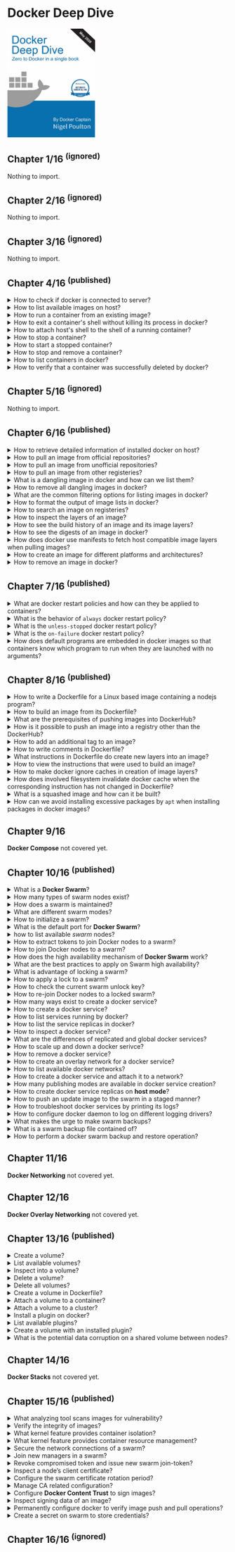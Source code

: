 # Docker Deep Dive
<img alt="9781521822807" src="../covers/9781521822807.jpg" width="200"/>

## Chapter 1/16 <sup>(ignored)</sup>

Nothing to import.

## Chapter 2/16 <sup>(ignored)</sup>

Nothing to import.

## Chapter 3/16 <sup>(ignored)</sup>

Nothing to import.

## Chapter 4/16 <sup>(published)</sup>

<details>
<summary>How to check if docker is connected to server?</summary>

> Checking docker version should retrieve both client and server versions.
>
> ```sh
> docker version
> ``````
>
> In case docker client is not connected to the daemon, users should add themselves
> to the `docker` group.
>
> ```sh
> sudo usermod -aG docker $USER
> ``````
>
> Logging out and then logging in is required for this change to take effect.
> However, user can temporarily apply changes to their active shell:
>
> ```sh
> su -l $USER
> ``````

> **Resources**
> - Docker Deep Dive - Chapter 4

> **References**
> - [docker version](https://docs.docker.com/engine/reference/commandline/version/)
---
</details>

<details>
<summary>How to list available images on host?</summary>

>
> ```sh
> docker image ls
> docker image list
> ``````

> **Resources**
> - Docker Deep Dive - Chapter 4

> **References**
> - [docker image ls](https://docs.docker.com/engine/reference/commandline/image_ls/)
---
</details>

<details>
<summary>How to run a container from an existing image?</summary>

> This is the command used to start new containers.
> In its simplest form, it accepts an image and a command as arguments.
> The image is used to create the container and the command is the application
> the container will run when it starts.
> This example will start an Ubuntu container in the foreground,
> and tell it to run the Bash shell:
>
> ```sh
> docker container run --interactive --tty ubuntu /bin/bash
> ``````
>
> The `-it` flags tell Docker to make the container interactive and to attach
> the current shell to the container’s terminal.

> **Resources**
> - Docker Deep Dive - Chapter 4

> **References**
> - [docker container run](https://docs.docker.com/engine/reference/commandline/container_run/)
---
</details>

<details>
<summary>How to exit a container's shell without killing its process in docker?</summary>

> If you’re logged on to the container and type exit, you’ll terminate the
> Bash process and the container will exit (terminate). This is because a
> container cannot exist without its designated main process.
>
> Press Ctrl-P then Ctrl-Q to exit the container without terminating its main process.
> Doing this will place you back in the shell of your Docker host and leave the
> container running in the background.
>
> ---
> **Resources**
> - Docker Deep Dive - Chapter 4

> **References**
---
</details>

<details>
<summary>How to attach host's shell to the shell of a running container?</summary>

> This command runs a new process inside of a running container.
> It’s useful for attaching the shell of your Docker host to a terminal
> inside of a running container.
> For this to work, the image used to create the container must include the Bash shell.
>
> ```sh
> docker container exec --interactive --tty container_name /usr/bin/bash
> ``````

> **Resources**
> - Docker Deep Dive - Chapter 4

> **References**
> - [docker container exec](https://docs.docker.com/engine/reference/commandline/container_exec/)
---
</details>

<details>
<summary>How to stop a container?</summary>

> This command will stop a running container and put it in the Exited (0) state.
> It does this by issuing a SIGTERM to the process with PID 1 inside of the container.
> If the process has not cleaned up and stopped within 10 seconds, a SIGKILL will be
> issued to forcibly stop the container.
> This command accepts container IDs and container names as arguments.
>
> ```sh
> docker container stop my-container
> ``````

> **Resources**
> - Docker Deep Dive - Chapter 4

> **References**
> - [docker container stop](https://docs.docker.com/engine/reference/commandline/container_stop/)
---
</details>

<details>
<summary>How to start a stopped container?</summary>

> This command will restart a stopped (Exited) container.
> You can give this command the name or ID of a container.
>
> ```sh
> docker container start my-container
> ``````

> **Resources**
> - Docker Deep Dive - Chapter 4

> **References**
> - [docker container start](https://docs.docker.com/engine/reference/commandline/container_start/)
---
</details>

<details>
<summary>How to stop and remove a container?</summary>

> This command will delete a stopped container.
> You can specify containers by name or ID.
> It is recommended that you stop a container before deleting it.
>
> ```sh
> docker container stop container_name
> docker container rm container_name
> ``````
>
> ---
> **Resources**
> - Docker Deep Dive - Chapter 4

> **References**
> - [docker container rm](https://docs.docker.com/engine/reference/commandline/container_rm/)
---
</details>

<details>
<summary>How to list containers in docker?</summary>

> Lists all containers in the running (UP) state.
> If you add the -a flag you will also see containers in the stopped (Exited) state.
>
> ```sh
> docker container list --all
> ``````
>
> ---
> **Resources**
> - Docker Deep Dive - Chapter 4

> **References**
> - [docker container ls](https://docs.docker.com/engine/reference/commandline/container_ls/)
---
</details>

<details>
<summary>How to verify that a container was successfully deleted by docker?</summary>

> By checking the list of stopped containers.
>
> ```sh
> docker container list --all
> ``````

> **Resources**
> - Docker Deep Dive - Chapter 4

> **References**
> - [docker container ls](https://docs.docker.com/engine/reference/commandline/container_ls/)
---
</details>

## Chapter 5/16 <sup>(ignored)</sup>

Nothing to import.

## Chapter 6/16 <sup>(published)</sup>

<details>
<summary>How to retrieve detailed information of installed docker on host?</summary>

> ```sh
> docker info
> ``````

> **Resources**
> - Docker Deep Dive - Chapter 6

> **References**
> - [docker info](https://docs.docker.com/engine/reference/commandline/info/)
---
</details>

<details>
<summary>How to pull an image from official repositories?</summary>

>
> ```sh
> docker image pull mongo:4.2.6
> ``````
>
> ---
> **Resources**
> - Docker Deep Dive - Chapter 6

> **References**
> - [docker image pull](https://docs.docker.com/engine/reference/commandline/image_pull/)
---
</details>

<details>
<summary>How to pull an image from unofficial repositories?</summary>

> Pulling images from an unofficial repository is essentially the same as pulling from official ones.
> You just need to prepend the repository name with a DockerHub username or organization name.
>
> The following example shows how to pull the *v2* image from the *tu-demo* repository owned by a
> not-to-be-trusted person whose DockerHub account name is *nigelpoulton*.
>
> ```sh
> docker image pull nigelpoulton/tu-demo:v2
> ``````
>
> ---
> **Resources**
> - Docker Deep Dive - Chapter 6

> **References**
> - [docker image pull](https://docs.docker.com/engine/reference/commandline/image_pull/)
---
</details>

<details>
<summary>How to pull an image from other registeries?</summary>

> If you want to pull images from 3rd party registries (not DockerHub), you
> need to prepend the repository name with the DNS name of the registry. For
> example, the following command pulls the `3.1.5` image from the
> `google-containers/git-sync` repo on the **Google Container Registry** (gcr.io).
>
> ```sh
> docker image pull gcr.io/google-containers/git-sync:v3.1.5
> ``````

> **Resources**
> - Docker Deep Dive - Chapter 6

> **References**
> - [docker image pull](https://docs.docker.com/engine/reference/commandline/image_pull/)
---
</details>

<details>
<summary>What is a dangling image in docker and how can we list them?</summary>

> A dangling image is an image that is no longer tagged, and appears in
> listings as `<none>:<none>`.
> A common way they occur is when building a new image giving it a tag
> that already exists.
>
> ```sh
> docker image list --filter dangling=true
> ``````
>
> ---
> **Resources**
> - Docker Deep Dive - Chapter 6

> **References**
> - [docker image ls](https://docs.docker.com/engine/reference/commandline/image_ls/)
---
</details>

<details>
<summary>How to remove all dangling images in docker?</summary>

> You can delete all dangling images on a system with the following command.
>
> ```sh
> docker image prune
> ``````
>
> If you add the `-a` flag, Docker will also remove all unused images (those not in use by any containers).
>
> ```sh
> docker image prune --all
> ``````
>
> ---
> **Resources**
> - Docker Deep Dive - Chapter 6

> **References**
> - [docker image prune](https://docs.docker.com/engine/reference/commandline/image_prune/)
---
</details>

<details>
<summary>What are the common filtering options for listing images in docker?</summary>

> **dangling:** Accepts true or false
> ```sh
> docker image list --filter dangling=true
> docker image list --filter dangling=false
> ``````
>
> **before:** Requires an image name or ID as argument, and returns all images created before it.
> ```sh
> docker image list --filter before=container_name
> ``````
>
> **since:** Same as above, but returns images created after the specified image.
> ```sh
> docker image list --filter after=container_name
> ``````
>
> **label:** Filters images based on the presence of a label or label and value.
> This command does not display labels in its output.
> ```sh
> docker image list --filter=reference="*:latest"
> ``````
>
> ---
> **Resources**
> - Docker Deep Dive - Chapter 6

> **References**
> - [docker image ls](https://docs.docker.com/engine/reference/commandline/image_ls/)
---
</details>

<details>
<summary>How to format the output of image lists in docker?</summary>

> You can use the `--format` flag to format output using Go templates.
> For example, the following command will only return the size property of images on a Docker host.
>
> ```sh
> docker image list --format "{{.Size}}"
> ``````
>
> Use the following command to return all images, but only display repo, tag and size.
>
> ```sh
> docker image list --format "{{.Repository}}: {{.Tag}}: {{.Size}}"
> ``````
>
> ---
> **Resources**
> - Docker Deep Dive - Chapter 6

> **References**
> - [docker image ls](https://docs.docker.com/engine/reference/commandline/image_ls/)
---
</details>

<details>
<summary>How to search an image on registeries?</summary>

> The “NAME” field is the repository name. This includes the Docker ID, or
> organization name, for unofficial repositories.
>
> ```sh
> docker search nigelpoulton
> ``````
>
> Use `--filter is-official=true` so that only official repos are displayed.
>
> ```sh
> docker search alpine --filter is-official=true
> ``````
>
> By default, Docker will only display 25 lines of results. However, you can
> use the `--limit` flag to increase that to a maximum of 100.
>
> ```sh
> docker search alpine --filter is-automated=true --limit 100
> ``````
>
> ---
> **Resources**
> - Docker Deep Dive - Chapter 6

> **References**
> - [docker search](https://docs.docker.com/engine/reference/commandline/search/)
---
</details>

<details>
<summary>How to inspect the layers of an image?</summary>

> This command will show you detailed configuration and runtime information
> about a container.
> It accepts container names and container IDs as its main argument.
>
> ```sh
> docker image inspect ubuntu:latest
> ``````
>
> ---
> **Resources**
> - Docker Deep Dive - Chapter 6

> **References**
---
</details>

<details>
<summary>How to see the build history of an image and its image layers?</summary>

> The `history` command is another way of inspecting an image and seeing layer data.
> However, it shows the build history of an image and is not a
> strict list of layers in the final image.
>
> ```sh
> docker history
> ``````
> The image is always the combination of all layers stacked in the order they were added.

>
> ---
> **Resources**
> - Docker Deep Dive - Chapter 6

> **References**
---
</details>

<details>
<summary>How to see the digests of an image in docker?</summary>

>
> ```sh
> docker image pull alpine:latest
> docker image list --digests alpine:latest
> ``````

> **Resources**
> - Docker Deep Dive - Chapter 6

> **References**
---
</details>

<details>
<summary>How does docker use manifests to fetch host compatible image layers when pulling images?</summary>

> Assume you are running Docker on a Raspberry Pi (Linux running on ARM
> architecture). When you pull an image, your Docker client makes the relevant
> calls to the Docker Registry API exposed by DockerHub. If a manifest list
> exists for the image, it will be parsed to see if an entry exists for Linux
> on ARM. If an ARM entry exists, the manifest for that image is retrieved
> and parsed for the crypto ID’s of the layers that make up the image. Each
> layer is then pulled from DockerHub.
>
> ```sh
> docker manifest inspect golang
> ``````
>
> ---
> **Resources**
> - Docker Deep Dive - Chapter 6

> **References**
---
</details>

<details>
<summary>How to create an image for different platforms and architectures?</summary>

> You can create your own builds for diff erent platforms and architectures with
>
> ```sh
> docker buildx
> ``````
>
> and then use
>
> ```sh
> docker manifest create
> ``````
>
> to create your own manifest lists.
>
> The following command builds an image for ARMv7 called myimage:arm-v7 from the
> contents of the current directory. It’s based on code in the code in
> https://github.com/nigelpoulton/psweb.
>
> ```sh
> docker buildx build --platform linux/arm/v7 -t myimage:arm-v7 .
> ``````
>
> The beauty of the command is that you don’t have to run it from an ARMv7 Docker node.
>
> At the time of writing, buildx is an experimental feature and
> requires `experimental=true` setting in your ∼/.docker/config.json file as follows.
>
> ```txt
> { "experimental": true }
> ``````
>
> ---
> **Resources**
> - Docker Deep Dive - Chapter 6

> **References**
---
</details>

<details>
<summary>How to remove an image in docker?</summary>

> Containers run until the app they are executing exits.
>
> You can manually stop a running container with thedocker container stopcommand.
>
> To get rid of a container forever, you have to explicitly remove it.
>
> You can list multiple images on the same command by separating them with whitespace.
>
> ```sh
> docker image rm ubuntu:22.4
> docker image rm f70734b6a266 a4d3716dbb72
> ``````

> **Resources**
> - Docker Deep Dive - Chapter 6

> **References**
---
</details>

## Chapter 7/16 <sup>(published)</sup>

<details>
<summary>What are docker restart policies and how can they be applied to containers?</summary>

> This is a form of self-healing that enables Docker to automatically restart them after certain events or failures have occurred.
> Restart policies are applied per-container, and can be configured
> imperatively on the command line as part of `docker container run` commands,
> or declaratively in YAML files for use with higher-level tools such as
> Docker Swarm, Docker Compose, and Kubernetes.
>
> The following restart policies exist:
>
> * always
> * unless-stopped
> * on-failed
>
> ```sh
> ``````

> **Resources**
> - Docker Deep Dive - Chapter 7

> **References**
---
</details>

<details>
<summary>What is the behavior of <code>always</code> docker restart policy?</summary>

> The always policy is the simplest. It always restarts a stopped container
> unless it has been explicitly stopped.
> However, if you restart the Docker daemon, the container will be
> automatically restarted when the daemon comes back up.
>
> ```sh
> docker container run --interactive --tty --restart always alpine /bin/bash
> ``````
>
> Be aware that Docker has restarted the same container and not created a new one.
> In fact, if you inspect it you can see there **startCount** has been incremented.
>
> ---
> **Resources**
> - Docker Deep Dive - Chapter 7

> **References**
---
</details>

<details>
<summary>What is the <code>unless-stopped</code> docker restart policy?</summary>

> The main difference between the **always** and **unless-stopped** policies is that
> containers with the **unless-stopped** policy will not be restarted when the
> daemon restarts if they were in the **Stopped (Exited)** state.
>
> ```sh
> docker container run --interactive --tty --restart unless-stopped ubuntu /usr/bin
> ``````
>
> ---
> **Resources**
> - Docker Deep Dive - Chapter 7

> **References**
---
</details>

<details>
<summary>What is the <code>on-failure</code> docker restart policy?</summary>

> The **on-failure** policy will restart a container if it exits with a non-zero
> exit code. It will also restart containers when the Docker daemon restarts,
> even containers that were in the stopped state.
>
> ```sh
> docker container run --interactive --tty --restart on-failure ubuntu /usr/bin
> ``````
>
> ---
> **Resources**
> - Docker Deep Dive - Chapter 7

> **References**
---
</details>

<details>
<summary>How does default programs are embedded in docker images so that containers know which program to run when they are launched with no arguments?</summary>

> When building a Docker image, you can embed an instruction that lists the
> default app for any containers that use the image. You inspect an image to see this.
>
> The entries after **Cmd** show the command/app that the container will run unless
> you override it with a different one when you launch the container.
>
> ```docker
> Cmd /bin/bash
> ``````

> **Resources**
> - Docker Deep Dive - Chapter 7

> **References**
---
</details>

## Chapter 8/16 <sup>(published)

<details>
<summary>How to write a Dockerfile for a Linux based image containing a nodejs program?</summary>

> ```docker
> FROM alpine
> LABEL maintainer="maintainer@domain.tld"
> LABEL description="Web service"
> LABEL version="0.1"
> RUN apk add --update nodejs nodejs-npm
> COPY . /src
> WORKDIR /src
> RUN npm install
> EXPOSE 8080
> ENTRYPOINT ["node", "./app.js"]
> ``````
>
> The `RUN` instruction uses the Alpine apk package manager to install node js and nodejs-npm into the image.
> It creates a new image layer directly above the Alpine base layer, and installs the packages in this layer.
>
> The `COPY . /src` instruction creates another new layer and copies in the
> application and dependency f i les from the build context.
>
> The `WORKDIR` instruction sets the working directory inside the image filesystem for the rest of the instructions in the file.
> This instruction does not create a new image layer.
>
> Then the `RUN` npm install instruction creates a new layer and uses `npm` to install application dependencies listed in the `package.json` file in the build context.
> It runs within the context of the `WORKDIR` set in the previous instruction, and installs the dependencies into the newly created layer.
>
> The application exposes a web service on TCP port 8080, so the Dockerfile documents this with the `EXPOSE 8080` instruction.
> This is added as image metadata and not an image layer.
>
> Finally, the `ENTRYPOINT` instruction is used to set the main application that the image (container) should run.
> This is also added as metadata and not an image layer.
>
> All non-comment lines are Instructions and take the format `INSTRUCTION argument`.
> Instruction names are not case sensitive, but it’s normal practice to write them in UPPERCASE.
> This makes reading the Docker file easier.
>
> It's important that you understand containers are persistent in nature.
> Containers are designed to be immutable objects and it’s not a good practice to write data to them.
> For this reason, Docker provides volumes that exist separately from the container, but can be mounted into the container at runtime.

> **Resources**
> - Docker Deep Dive - Chapter 8

> **References**
---
</details>

<details>
<summary>How to build an image from its Dockerfile?</summary>

> The period (.) at the end of the command tells Docker to use the shell’s current working directory as the build context.
>
> ```sh
> docker image build --tag container:latest .
> ``````
>
> You can inspect the built image to verify the configuration of the image.

> **Resources**
> - Docker Deep Dive - Chapter 8

> **References**
---
</details>

<details>
<summary>What are the prerequisites of pushing images into DockerHub?</summary>

> In order to push an image to DockerHub, you need to login with your Docker ID.
>
> Before you can push an image, you need to tag it in a special way.
> This is because Docker needs all of the following information when pushing an image:
>
> ```sh
> docker login
> ``````
>
> * Registry
> * Repository
> * Tag
>
> ```sh
> docker login
> ``````

> **Resources**
> - Docker Deep Dive - Chapter 8

> **References**
---
</details>

<details>
<summary>How is it possible to push an image into a registry other than the DockerHub?</summary>

> Docker is opinionated, so by default it pushes images to DockerHub.
> You can push to other registries, but you have to explicitly set the registry URL as part of the `docker image push` command.
>
> ```sh
> docker image push registry/repository/container:latest
> ``````
>
> ---
> **Resources**
> - Docker Deep Dive - Chapter 8

> **References**
---
</details>

<details>
<summary>How to add an additional tag to an image?</summary>

> This command adds an additional tag, it does not overwrite the original.
>
> ```sh
> docker image tag container:latest repository/container:latest
> ``````
>
> ---
> **Resources**
> - Docker Deep Dive - Chapter 8

> **References**
---
</details>

<details>
<summary>How to write comments in Dockerfile?</summary>

> Comment lines start with the `#` character.
>
> ---
> **Resources**
> - Docker Deep Dive - Chapter 8

> **References**
---
</details>

<details>
<summary>What instructions in Dockerfile do create new layers into an image?</summary>

> Some instructions create new layers, whereas others just add metadata to the image config file.
>
> Examples of instructions that create new layers are FROM, RUN, and COPY.
> Examples that create metadata include EXPOSE, WORKDIR, ENV, and ENTRYPOINT.
>
> If an instruction is adding content such as files and programs to the image, it will create a new layer.
> If it is adding instructions on how to build the image and run the application, it will create metadata.
>
> ```sh
> ``````
>
> ---
> **Resources**
> - Docker Deep Dive - Chapter 8

> **References**
---
</details>

<details>
<summary>How to view the instructions that were used to build an image?</summary>

> ```sh
> docker image history web:latest
> ``````
>
> ---
> **Resources**
> - Docker Deep Dive - Chapter 8

> **References**
---
</details>

<details>
<summary>How to make docker ignore caches in creation of image layers?</summary>

> You can force the build process to ignore the entire cache by passing the --no-cache=true flag to the `docker image build` command.
>
> ```sh
> ``````
>
> ---
> **Resources**
> - Docker Deep Dive - Chapter 8

> **References**
---
</details>

<details>
<summary>How does involved filesystem invalidate docker cache when the corresponding instruction has not changed in Dockerfile?</summary>

> The COPY and ADD instructions include steps to ensure that the content being
> copied into the image has not changed since the last build.
>
> For example, it’s possible that the `COPY . /src` instruction in the Dockerfile
> has not changed since the previous, but the contents of the directory being
> copied into the image have changed!
>
> To protect against this, Docker performs a checksum against each file being
> copied, and compares that to a checksum of the same f i le in the cached
> layer.
> If the checksums do not match, the cache is invalidated and a new layer is built.

> **Resources**
> - Docker Deep Dive - Chapter 8

> **References**
---
</details>

<details>
<summary>What is a squashed image and how can it be built?</summary>

> Add the --squash flag to the `docker image build` command if you want to create a squashed image.
>
> ```sh
> docker image build --squash --tag container:latest .
> ``````
>
> ---
> **Resources**
> - Docker Deep Dive - Chapter 8

> **References**
---
</details>

<details>
<summary>How can we avoid installing excessive packages by <code>apt</code> when installing packages in docker images?</summary>

> If you are building Linux images, and using the apt package manager, you
> should use the --no-install-recommends flag with the apt-get install command.
> This makes sure that apt only installs main dependencies
> (packages in the Depends field) and not recommended or suggested packages.
>
> ```sh
> apt update && apt upgrade --yes && apt install --yes --no-install-recommends packages...
> ``````
>
> ---
> **Resources**
> - Docker Deep Dive - Chapter 8

> **References**
---
</details>

## Chapter 9/16

**Docker Compose** not covered yet.

## Chapter 10/16 <sup>(published)</sup>

<details>
<summary>What is a <b>Docker Swarm</b>?</summary>

> A *swarm* consists of one or more Docker nodes.
>
> ---
> **Resources**
> - Docker Deep Dive - Chapter 10

> **References**
---
</details>

<details>
<summary>How many types of swarm nodes exist?</summary>

> Nodes are configured as *managers* or *workers*.
>
> ---
> **Resources**
> - Docker Deep Dive - Chapter 10

> **References**
---
</details>

<details>
<summary>How does a swarm is maintained?</summary>

> The configuration and state of a *swarm* is held in a distributed *etcd* database located on all *managers*.
> It's installed as part of the swarm and just takes care of itself.

> **Resources**
> - Docker Deep Dive - Chapter 10

> **References**
---
</details>

<details>
<summary>What are different swarm modes?</summary>

> Docker nodes that are not part of a *swarm* are said to be in a **single-engine** mode.
> Once they're added to a *swarm* they're automatically switched into **swarm mode**.
>
> Joining a Docker host to an existing *swarm* switches them into *swarm mode* as part of the operation.

> **Resources**
> - Docker Deep Dive - Chapter 10

> **References**
---
</details>

<details>
<summary>How to initialize a swarm?</summary>

> ```sh
> docker swarm init --advertise-addr 10.0.0.1:2377 --listen-addr 10.0.0.1:2377
> ``````
>
> ---
> **Resources**
> - Docker Deep Dive - Chapter 10

> **References**
---
</details>

<details>
<summary>What is the default port for <b>Docker Swarm</b>?</summary>

> The default port that *swarm mode* operates on is 2377.
> This is customizable, but it's convention to use 2377/tcp for secured client-to-swarm connections.
>
> ---
> **Resources**
> - Docker Deep Dive - Chapter 10

> **References**
---
</details>

<details>
<summary>how to list available <i>swarm</i> nodes?</summary>

> ```sh
> docker node ls
> ``````
>
> Nodes with nothing in the `MANAGER STATUS` column are *workers*.
> The asterisk after the `ID` column indicates the node you are logged on to and executing commands from.
>
> ---
> **Resources**
> - Docker Deep Dive - Chapter 10

> **References**
---
</details>

<details>
<summary>How to extract tokens to join Docker nodes to a swarm?</summary>

> In a *manager* node extract tokens required to add new *workers* and *managers* to the swarm:
>
> ```sh
> docker swarm join-token worker
> docker swarm join-token manager
> ``````

> **Resources**
> - Docker Deep Dive - Chapter 10

> **References**
---
</details>

<details>
<summary>How to join Docker nodes to a swarm?</summary>

> In a *worker* node use extracted token to join to the swarm:
>
> ```sh
> docker swarm join --token <token> 10.0.0.1:2377 --advertise-addr 10.0.0.1:2377 --listen-addr 10.0.0.1:2377
> ``````
>
> The `--advertise-addr` and `--listen-addr` flags are optional, but it's best practice to be as specific as possible when it comes to network configuration.

> **Resources**
> - Docker Deep Dive - Chapter 10

> **References**
---
</details>

<details>
<summary>How does the high availability mechanism of <b>Docker Swarm</b> work?</summary>

> Swarm implements a form of active-passive multi-manager high availability mechanism.
> This means that although you have multiple *managers*, only one of them is *active* at any given moment.
> This active *manager* is called the *leader*, and is the only *manager* that will ever issue live commands against the *swarm*.
> So, it's only ever the *leader* that changes the config, or issues tasks to workers.
> If a *follower manager* (passive) receives commands for the swarm, it proxies them across the *leader*.
>
> ---
> **Resources**
> - Docker Deep Dive - Chapter 10

> **References**
---
</details>

<details>
<summary>What are the best practices to apply on Swarm high availability?</summary>

> 1. Deploy an odd number of managers.
> 2. Don't deploy too many managers (3 or 5 is recommended)
>
> Having an odd number of *managers* reduced the chance of split-brain condition.
> For example, if you had 4 *managers* and the network partitioned, you could be left with two managers on each side of the partition.
> This is known as a split brain, each side knows there used to be 4 but can now only see 2.
> But crucially, neither side has any way of knowing if the other are still alive and whether it holds a majority (quorum).
> A swarm cluster continues to operate during split-brain condition, but you are no longer able to alter the configuration, or add and manage application workloads.
> However, if you have 3 or 5 managers and the same network partition occurs, it is impossible to have an equal number of managers on both sides of the parition, then one side achieves quorum and full cluster management services remain available.
>
> ---
> **Resources**
> - Docker Deep Dive - Chapter 10

> **References**
---
</details>

<details>
<summary>What is advantage of locking a swarm?</summary>

> Restarting an old manager or restoring an old backup has the potential to compromise the cluster.
> Old managers re-joining a swarm automatically decrypt and gain access to the Raft log time-series database, this can pose security concerns.
> Restoring old backups can also wipe the current swarm configuration.
>
> To prevent situations like these, Docker allows to lock a swarm with the Autolock feature.
> This forces restarted managers to present the cluster unlock key before being admitted back into the cluster.

> **Resources**
> - Docker Deep Dive - Chapter 10

> **References**
---
</details>

<details>
<summary>How to apply a lock to a swarm?</summary>

> To apply a lock directly to a new swarm:
>
> ```sh
> docker swarm init --autolock
> ``````
>
> However, to lock an already initialized swarm, run the following command on a swarm *manager*:
>
> ```sh
> docker swarm update --autolock true
> ``````
>
> ---
> **Resources**
> - Docker Deep Dive - Chapter 10

> **References**
---
</details>

<details>
<summary>How to check the current swarm unlock key?</summary>

> ```sh
> docker swarm unlock-key
> ``````

> **Resources**
> - Docker Deep Dive - Chapter 10

> **References**
---
</details>

<details>
<summary>How to re-join Docker nodes to a locked swarm?</summary>

> Restart docker daemon one of the *manager* nodes:
>
> ```sh
> sudo systemctl restart docker
> ``````
>
> Try to list the nodes in the swarm on restarted *manager* to confirm that it has not been allowed to re-join the swarm:
>
> ```sh
> docker node ls
> ``````
>
> Unlock the swarm on restarted *manager*:
>
> ```sh
> docker swarm unlock
> ``````
>
> Confirm that *manager* has re-joined by listing swarm nodes.

> **Resources**
> - Docker Deep Dive - Chapter 10

> **References**
---
</details>

<details>
<summary>How many ways exist to create a docker service?</summary>

> 1. Imperatively on the command line with `docker service create`
> 2. Declaratively with a stack ﬁle
>
> ---
> **Resources**
> - Docker Deep Dive - Chapter 10

> **References**
---
</details>

<details>
<summary>How to create a docker service?</summary>

> ```sh
> docker service create --name my-service --publish 80:80 --replicas 5 repository/project:v1
> ``````

> **Resources**
> - Docker Deep Dive - Chapter 10

> **References**
---
</details>

<details>
<summary>How to list services running by docker?</summary>

> ```sh
> docker service ls
> ``````
>
> ---
> **Resources**
> - Docker Deep Dive - Chapter 10

> **References**
---
</details>

<details>
<summary>How to list the service replicas in docker?</summary>

> ```sh
> docker service ps my-service
> ``````
>
> ---
> **Resources**
> - Docker Deep Dive - Chapter 10

> **References**
---
</details>

<details>
<summary>How to inspect a docker service?</summary>

> ```sh
> docker service inspect --pretty my-service
> ``````
>
> ---
> **Resources**
> - Docker Deep Dive - Chapter 10

> **References**
---
</details>

<details>
<summary>What are the differences of replicated and global docker services?</summary>

> The default replication mode of a service is *replicated*.
> This deploys a desired number of replicas and distributes them as evenly as possible across the cluster.
>
> The other mode is *global*, which runs a single replica on every node in swarm.
> To deploy a *global service* you need to pass the `--mode global` flag to the `docker service create` command.
>
> ---
> **Resources**
> - Docker Deep Dive - Chapter 10

> **References**
---
</details>

<details>
<summary>How to scale up and down a docker serivce?</summary>

> ```sh
> docker service scale my-service=10
> docker service scale my-service=2
> docker service ls
> docker service ps my-service
> ``````
>
> ---
> **Resources**
> - Docker Deep Dive - Chapter 10

> **References**
---
</details>

<details>
<summary>How to remove a docker service?</summary>

> docker service rm my-service
>
> ---
> **Resources**
> - Docker Deep Dive - Chapter 10

> **References**
---
</details>

<details>
<summary>How to create an overlay network for a docker service?</summary>

> ```sh
> docker network create --driver overlay my-network
> ``````
>
> An overlay network creates a new layer 2 network that we can place containers on, and all containers on it will be able to communicate.
>
> ---
> **Resources**
> - Docker Deep Dive - Chapter 10

> **References**
---
</details>

<details>
<summary>How to list available docker networks?</summary>

> ```sh
> docker network ls
> ``````

> **Resources**
> - Docker Deep Dive - Chapter 10

> **References**
---
</details>

<details>
<summary>How to create a docker service and attach it to a network?</summary>

> docker service create --name my-service --network my-network --publish 80:80 --replicas 10 repository/project:v1

> **Resources**
> - Docker Deep Dive - Chapter 10

> **References**
---
</details>

<details>
<summary>How many publishing modes are available in docker service creation?</summary>

> This mode of publishing a port on every node in the swarm — even nodes not running service replicas — is called *ingress mode* and is the default.
> The alternative mode is *host mode* which only publishes the service on swarm nodes running replicas.
>
> In *ingress mode* every node gets a mapping and can therefore redirect your request to a node that is running the service.

> **Resources**
> - Docker Deep Dive - Chapter 10

> **References**
---
</details>

<details>
<summary>How to create docker service replicas on <b>host mode</b>?</summary>

> ```sh
> docker service create --name my-service --network my-network --publish published=80,target=80,mode=host --replicas 12
> ``````
>
> Open a web browser and point it to the IP address of any of the nodes in the swarm on port 80 to see the service running.
>
> ---
> **Resources**
> - Docker Deep Dive - Chapter 10

> **References**
---
</details>

<details>
<summary>How to push an update image to the swarm in a staged manner?</summary>

> ```sh
> docker service update --image repository/project:v2 --update-parallelism 2 --update-delay 20s my-project
> docker service inspect --pretty my-project
> ``````
>
> ---
> **Resources**
> - Docker Deep Dive - Chapter 10

> **References**
---
</details>

<details>
<summary>How to troubleshoot docker services by printing its logs?</summary>

> ```sh
> docker service logs my-project
> ``````
>
> You can follow the logs (`--follow`), tail them (`--tail`), and get extra details (`--details`).
>
> ---
> **Resources**
> - Docker Deep Dive - Chapter 10

> **References**
---
</details>

<details>
<summary>How to configure docker daemon to log on different logging drivers?</summary>

> By using flags to override configuration file:
>
> ```sh
> docker service create --name my-service --publish 80:80 --replicas 10 --log-driver journald
> ``````
>
> Or by configuring `docker.json` file:
>
> ```json
> {
>   "log-driver": "syslog"
> }
> ``````
>
> ---
> **Resources**
> - Docker Deep Dive - Chapter 10

> **References**
---
</details>

<details>
<summary>What makes the urge to make swarm backups?</summary>

> Managing your swarm and applications declaratively is a great way to prevent the need to recover from a backup.
> For example, storing conﬁguration objects outside of the swarm in a source code repository will enable you to redeploy things like networks, services, secrets and other objects.
> However, managing your environment declaratively and strictly using source control repos requires discipline.
>
> ---
> **Resources**
> - Docker Deep Dive - Chapter 10

> **References**
---
</details>

<details>
<summary>What is a swarm backup file contained of?</summary>

> Swarm conﬁguration and state is stored in `/var/lib/docker/swarm` on every manager node.
> A swarm backup is a copy of all the ﬁles in this directory.
>
> ---
> **Resources**
> - Docker Deep Dive - Chapter 10

> **References**
---
</details>

<details>
<summary>How to perform a docker swarm backup and restore operation?</summary>

> You have to stop the Docker daemon on the node you are backing up.
> It’s a good idea to perform the backup from non-leader managers.
> This is because stopping Docker on the leader will initiate a leader election.
>
> The following commands will create the following two objects:
>
> * An overlay network
> * A Secret
>
> ```sh
> docker network create --driver overlay my-network
> printf "Salt" | docker secret create my-secret -
> sudo systemctl stop docker
> tar -czf swarm.gzip /var/lib/docker/swarm
> ``````
>
> To restore the backup:
>
> ```sh
> tar -xzf swarm.gzip -C /
> sudo systemctl start docker
> ``````
>
> The `--force-new-cluster` ﬂag tells Docker to create a new cluster using the conﬁguration stored in `/var/lib/docker/swarm/` that you recovered.
>
> ```sh
> docker swarm init --force-new-cluster
> docker network ls
> docker secret ls
> docker swarm ls
> docker service ls
> docker service ps
> docker node ls
> ``````
>
> Add new manager and worker nodes and take fresh backups.
>
> ---
> **Resources**
> - Docker Deep Dive - Chapter 10

> **References**
---
</details>

## Chapter 11/16

**Docker Networking** not covered yet.

## Chapter 12/16

**Docker Overlay Networking** not covered yet.

## Chapter 13/16 <sup>(published)</sup>

<details>
<summary>Create a volume?</summary>

> By default, Docker creates new volumes with the built-in *local* driver.
>
> ```sh
> docker volume create my-storage
> ``````
>
> As the name suggests, volumes created with the *local* driver are only available to containers on the same node as the volume.
> You can use the `-d` ﬂag to specify a diﬀerent driver.

> **Resources**
> - Docker Deep Dive - Chapter 13

> **References**
---
</details>

<details>
<summary>List available volumes?</summary>

> ```sh
> docker volume ls
> docker volume list
> ``````

> **Resources**
> - Docker Deep Dive - Chapter 13

> **References**
---
</details>

<details>
<summary>Inspect into a volume?</summary>

> ```sh
> docker volume inspect my-storage
> ``````
>
> If both the `Driver` and `Scope` properties are *local*, it means the volume was created with the local driver and is only available to containers on this Docker host.
>
> The `Mountpoint` property tells us where in the Docker host’s filesystem the volume exists.

> **Resources**
> - Docker Deep Dive - Chapter 13

> **References**
---
</details>

<details>
<summary>Delete a volume?</summary>

> ```sh
> docker volume rm
> docker volume remove
> ``````
>
> This option lets you specify exactly which volumes you want to delete.
> It won't delete a volume that is in use by a container or service replica.

> **Resources**
> - Docker Deep Dive - Chapter 13

> **References**
---
</details>

<details>
<summary>Delete all volumes?</summary>

> ```sh
> docker volume prune
> ``````
>
> `prune` will delete all volumes that are not mounted into a container or service replica.
>
> ---
> **Resources**
> - Docker Deep Dive - Chapter 13

> **References**
---
</details>

<details>
<summary>Create a volume in Dockerfile?</summary>

> ```docker
> VOLUME <container-mount-point>
> ``````
>
> Interestingly, you cannot specify a directory on the host when deﬁning a volume in a Dockerﬁle.
> This is because host directories are different depending on what OS your Docker host is running – it could break your builds if you speciﬁed a directory on a Docker host that doesn’t exist.
> As a result, deﬁning a volume in a Dockerfile requires you to specify host directories at deploy-time.
>
> ---
> **Resources**
> - Docker Deep Dive - Chapter 13

> **References**
---
</details>

<details>
<summary>Attach a volume to a container?</summary>

> Create a volume, then you create a container and mount the volume into it.
> The volume is mounted into a directory in the container’s filesystem, and anything written to that directory is stored in the volume.
> If you delete the container, the volume and its data will still exist.
>
> ```sh
> docker container run --detach --interactive --tty --name my-service --mount source=my-storage,target=/storage alpine
> ``````
>
> * If you specify an existing volume, Docker will use the existing volume.
> * If you specify a volume that doesn’t exist, Docker will create it for you.
>
> In case `my-storage` didn't exist, it will be created:
>
> ```sh
> docker volume ls
> ``````
>
> ---
> **Resources**
> - Docker Deep Dive - Chapter 13

> **References**
---
</details>

<details>
<summary>Attach a volume to a cluster?</summary>

> ```sh
> docker service create --name my-service --mount source=bizvol,target=/vol alpine sleep 1d
> ``````
>
> `--replica` flag was not set, so only a single service replica was deployed.
>
> Running service can be found in cluster by following command:
>
> ```sh
> docker service ps my-service
> ``````
>
> ---
> **Resources**
> - Docker Deep Dive - Chapter 13

> **References**
---
</details>

<details>
<summary>Install a plugin on docker?</summary>

> ```sh
> docker plugin install purestorage/docker-plugin:latest --alias pure --grant-all-permissions
> ``````
>
> ---
> **Resources**
> - Docker Deep Dive - Chapter 13

> **References**
---
</details>

<details>
<summary>List available plugins?</summary>

> ```sh
> docker plugin ls
> docker plugin list
> ``````
>
> ---
> **Resources**
> - Docker Deep Dive - Chapter 13

> **References**
---
</details>

<details>
<summary>Create a volume with an installed plugin?</summary>

> ```sh
> docker plugin install purestorage/docker-plugin:latest --alias pure --grant-all-permissions
> docker volume create --driver pure --opt size=25GB fast-volume
> ``````
>
> ---
> **Resources**
> - Docker Deep Dive - Chapter 13

> **References**
---
</details>

<details>
<summary>What is the potential data corruption on a shared volume between nodes?</summary>

> Assuming an application running on two nodes of a cluster and both have write access to the shared volume.
>
> The application running on node-1 updates some data in the shared volume.
> However, instead of writing the update directly to the volume, it holds it in its local buﬀer for faster recall.
> At this point, the application in node-1 thinks the data has been written to the volume.
> However, before node-1 flushes its buffers and commits the data to the volume, the app on node-2 updates the same data with a diﬀerent value and commits it directly to the volume.
> At this point, both applications think they’ve updated the data in the volume, but in reality only the application in node-2 has.
> A few seconds later, on node-1 flushes the data to the volume, overwriting the changes made by the application in node-2.
> However, the application in node-2 is totally unaware of this! This is one of the ways data corruption happens.
> To prevent this, you need to write your applications in a way to avoid things like this.
>
> ---
> **Resources**
> - Docker Deep Dive - Chapter 13

> **References**
---
</details>

## Chapter 14/16

**Docker Stacks** not covered yet.

## Chapter 15/16 <sup>(published)</sup>

<details>
<summary>What analyzing tool scans images for vulnerability?</summary>

> Docker Swarm Mode is secure by default. Image vulnerability scanning analyses
> images, detects known vulnerabilities, and provides detailed reports and
> fixes.
>
> Scanners work by building a list of all software in an image and then comparing the packages against databases of known vulnerabilities.
> Most vulnerability scanners will rank vulnerabilities and provide advice and help on fixes.
>
> ---
> **Resources**
> - Docker Deep Dive - Chapter 15

> **References**
---
</details>

<details>
<summary>Verify the integrity of images?</summary>

> **Docker Content Trust (DCT)** lets us sign our own images and verify the
> integrity and publisher of images we consume.

> **Resources**
> - Docker Deep Dive - Chapter 15

> **References**
---
</details>

<details>
<summary>What kernel feature provides container isolation?</summary>

> Kernel namespaces are the main technology used to build containers. They
> virtualise operating system constructs such as process trees and filesystems
> in the same way that hypervisors virtualise physical resources such as CPUS
> and disks. If namespaces are about isolation, control groups (cgroups) are
> about limits.
>
> ---
> **Resources**
> - Docker Deep Dive - Chapter 15

> **References**
---
</details>

<details>
<summary>What kernel feature provides container resource management?</summary>

> Containers are isolated from each other but all share a common set of
> resources — things like CPU, RAM, network and disk I/O. Cgroups let us set
> limits so a single container cannot consume them all and cause a denial of
> service (DoS) attack.
>
> Docker uses seccomp to limit the syscalls a container can make to the host’s
> kernel. At the time of writing, Docker’s default seccomp profile disables 44
> syscalls. Modern Linux systems have over 300 syscalls.

> **Resources**
> - Docker Deep Dive - Chapter 15

> **References**
---
</details>

<details>
<summary>Secure the network connections of a swarm?</summary>

> **Docker secrets** let us securely share sensitive data with applications.
> They’re stored in the encrypted cluster store, encrypted over the network,
> kept in in-memory filesystems when in use, and operate a least-privilege
> model.
>
> Run the following command from the node you want to be the first manager in
> the new swarm.
>
> *manager1*
> ```sh
> docker swarm init
> ``````
>
> That’s literally all you need to do to configure a secure swarm.
>
> *manager1* is configured as the first manager of the swarm and also as the
> root certificate authority (CA). The swarm itself has been given a
> cryptographic cluster ID.
>
> *manager1* has issued itself with a client certificate that identifies it as
> a manager, certificate rotation has been configured with the default value of
> 90 days, and a cluster database has been configured and encrypted. A set of
> secure tokens have also been created so that additional managers and workers
> can be securely joined.
>
> ---
> **Resources**
> - Docker Deep Dive - Chapter 15

> **References**
---
</details>

<details>
<summary>Join new managers in a swarm?</summary>

> First extract the manager token:
>
> *manager1*
> ```sh
> docker swarm join-token manager
> ``````
>
> Then using then token join new nodes as managers:
>
> *node1*
> ```sh
> docker swarm join --token <manager-join-token> <ip-of-existing-manager>:<swarm-port>
> ``````
>
> Every join token has 4 distinct fields separated by dashes (-):
> `PREFIX - VERSION - SWARM ID - TOKEN`
> - The prefix is always `SWMTKN`. This allows you to pattern-match against it
>   and prevent people from accidentally posting it publicly.
> - The `VERSION` field indicates the version of the swarm.
> - The `SWARM ID` field is a hash of the swarm’s certificate.
> - The `TOKEN` field is worker or manager token.
>
> ---
> **Resources**
> - Docker Deep Dive - Chapter 15

> **References**
---
</details>

<details>
<summary>Revoke compromised token and issue new swarm join-token?</summary>

> ```sh
> docker swarm join-token --rotate manager
> ``````
>
> ---
> **Resources**
> - Docker Deep Dive - Chapter 15

> **References**
---
</details>

<details>
<summary>Inspect a node’s client certificate?</summary>

> ```sh
> sudo openssl x509 -in /var/lib/docker/swarm/certificates/swarm-node.crt -text
> ``````
>
> ---
> **Resources**
> - Docker Deep Dive - Chapter 15

> **References**
---
</details>

<details>
<summary>Configure the swarm certificate rotation period?</summary>

> ```sh
> docker swarm update
> ``````
>
> The following example changes the certificate rotation period to 30 days.
>
> docker swarm update --cert-expiry 720h
>
> ---
> **Resources**
> - Docker Deep Dive - Chapter 15

> **References**
---
</details>

<details>
<summary>Manage CA related configuration?</summary>

> ```sh
docker swarm ca --help
> ``````
>
> ---
> **Resources**
> - Docker Deep Dive - Chapter 15

> **References**
---
</details>

<details>
<summary>Configure <b>Docker Content Trust</b> to sign images?</summary>

> To follow along, you’ll need a cryptographic key-pair to sign images.
>
> ```sh
> docker trust key generate brian
> ``````
>
> If you already have a key-pair, you can import and load it with:
>
> ```sh
> docker trust key load key.pem --name brian
> ``````
>
> Now that we’ve loaded a valid key-pair, we’ll associate it with the image
> repository we’ll push signed images to. This example uses the
> nigelpoulton/ddd-trust repo on Docker Hub and the brian.pub key that was
> created in the previous step.
>
> ```sh
> docker trust signer add --key brian.pub brian briansalehi/ddd-trust
> ``````
>
> The following command will sign the briansalehi/ddd-trust:signed image and
> push it to Docker Hub. You’ll need to tag an image on your system with the
> name of the repo you just associated your key-pair with.
>
> Push the signed image:
>
> ```sh
> docker trust sign briansalehi/ddd-trust:signed
> ``````
>
> The push operation will create the repo on Docker Hub and push the image.
>
> ---
> **Resources**
> - Docker Deep Dive - Chapter 15

> **References**
---
</details>

<details>
<summary>Inspect signing data of an image?</summary>

> ```sh
> docker trust inspect nigelpoulton/ddd-trust:signed --pretty
> ``````
>
> ---
> **Resources**
> - Docker Deep Dive - Chapter 15

> **References**
---
</details>

<details>
<summary>Permanently configure docker to verify image push and pull operations?</summary>

> You can force a Docker host to always sign and verify image push and pull
> operations by exporting the `DOCKER_CONTENT_TRUST` environment variable with
> a value of 1. In the real world, you’ll want to make this a more permanent
> feature of Docker hosts.
>
> ```sh
> export DOCKER_CONTENT_TRUST=1
> ``````
>
> Once DCT is enabled like this, you’ll no longer be able to pull and work with
> unsigned images.
>
> ---
> **Resources**
> - Docker Deep Dive - Chapter 15

> **References**
---
</details>

<details>
<summary>Create a secret on swarm to store credentials?</summary>

> Many applications have sensitive data such as passwords, certificates, and
> SSH keys. Secrets require swarm as they leverage the cluster store. The
> secret is shown as the key symbol and the container icons with the dashed
> line are not part of the service that has access to the secret.
>
> You can create and manage secrets with the docker secret command. You can
> then attach them to services by passing the `--secret` flag:
>
> ```sh
> docker service create --secret
> ``````
>
> The secret is mounted into the containers of the blue service as an
> unencrypted ﬁle at `/run/secrets/`. This is an in-memory *tmpfs* filesystem.
>
> ---
> **Resources**
> - Docker Deep Dive - Chapter 15

> **References**
---
</details>

## Chapter 16/16 <sup>(ignored)</sup>

